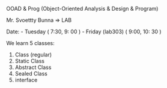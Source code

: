 OOAD & Prog (Object-Oriented Analysis & Design & Program)

Mr. Svoettty Bunna => LAB

Date: 
	- Tuesday ( 7:30, 9: 00 )
	- Friday (lab303) ( 9:00, 10: 30 )


We learn 5 classes:
1. Class (regular)
2. Static Class
3. Abstract Class
4. Sealed Class
5. interface

